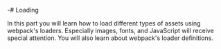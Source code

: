 -# Loading

In this part you will learn how to load different types of assets using webpack's loaders. Especially images, fonts, and JavaScript will receive special attention. You will also learn about webpack's loader definitions.
